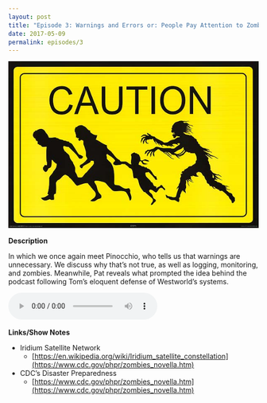 ```yaml
---
layout: post
title: "Episode 3: Warnings and Errors or: People Pay Attention to Zombies"
date: 2017-05-09
permalink: episodes/3
---
```


<img src="/img/episode_3.jpeg" alt="Pay attention to zombies" width="700">

**Description**

In which we once again meet Pinocchio, who tells us that warnings are unnecessary. We discuss why that’s not true, as well as logging, monitoring, and zombies. Meanwhile, Pat reveals what prompted the idea behind the podcast following Tom’s eloquent defense of Westworld’s systems.

<audio controls>
  <source src="/episodes/dasow3.mp3" type="audio/mpeg">
  Your browser does not support the audio tag.
</audio>

**Links/Show Notes**

- Iridium Satellite Network
  - [https://en.wikipedia.org/wiki/Iridium_satellite_constellation](https://www.cdc.gov/phpr/zombies_novella.htm)
- CDC’s Disaster Preparedness
  - [https://www.cdc.gov/phpr/zombies_novella.htm](https://www.cdc.gov/phpr/zombies_novella.htm)
